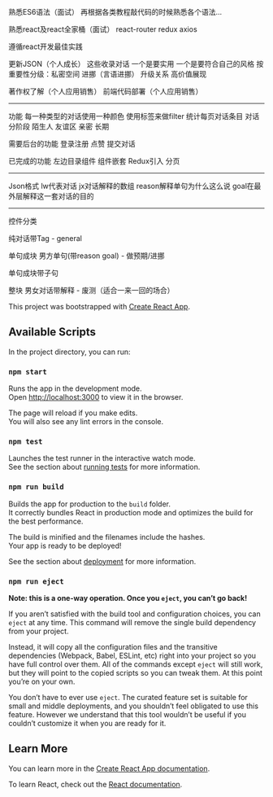 熟悉ES6语法（面试）
再根据各类教程敲代码的时候熟悉各个语法...

熟悉react及react全家桶（面试）
react-router redux axios

遵循react开发最佳实践

更新JSON（个人成长）
这些收录对话
一个是要实用
一个是要符合自己的风格
按重要性分级：私密空间 进挪（言语进挪） 升级关系 高价值展现  

著作权了解（个人应用销售）
前端代码部署（个人应用销售）

-----------------
功能
每一种类型的对话使用一种颜色
使用标签来做filter
统计每页对话条目
对话分阶段 陌生人 友谊区 亲密 长期

需要后台的功能
登录注册
点赞
提交对话

已完成的功能
左边目录组件
组件嵌套
Redux引入
分页

-----------------
Json格式
lw代表对话
jx对话解释的数组
reason解释单句为什么这么说
goal在最外层解释这一套对话的目的

-----------------
控件分类

纯对话带Tag - general

单句成块
男方单句(带reason goal) - 做预期/进挪

单句成块带子句

整块
男女对话带解释 - 废测（适合一来一回的场合）

This project was bootstrapped with [Create React App](https://github.com/facebook/create-react-app).

## Available Scripts

In the project directory, you can run:

### `npm start`

Runs the app in the development mode.<br>
Open [http://localhost:3000](http://localhost:3000) to view it in the browser.

The page will reload if you make edits.<br>
You will also see any lint errors in the console.

### `npm test`

Launches the test runner in the interactive watch mode.<br>
See the section about [running tests](https://facebook.github.io/create-react-app/docs/running-tests) for more information.

### `npm run build`

Builds the app for production to the `build` folder.<br>
It correctly bundles React in production mode and optimizes the build for the best performance.

The build is minified and the filenames include the hashes.<br>
Your app is ready to be deployed!

See the section about [deployment](https://facebook.github.io/create-react-app/docs/deployment) for more information.

### `npm run eject`

**Note: this is a one-way operation. Once you `eject`, you can’t go back!**

If you aren’t satisfied with the build tool and configuration choices, you can `eject` at any time. This command will remove the single build dependency from your project.

Instead, it will copy all the configuration files and the transitive dependencies (Webpack, Babel, ESLint, etc) right into your project so you have full control over them. All of the commands except `eject` will still work, but they will point to the copied scripts so you can tweak them. At this point you’re on your own.

You don’t have to ever use `eject`. The curated feature set is suitable for small and middle deployments, and you shouldn’t feel obligated to use this feature. However we understand that this tool wouldn’t be useful if you couldn’t customize it when you are ready for it.

## Learn More

You can learn more in the [Create React App documentation](https://facebook.github.io/create-react-app/docs/getting-started).

To learn React, check out the [React documentation](https://reactjs.org/).
